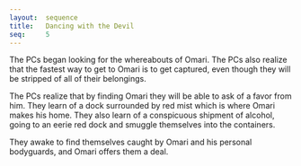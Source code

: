 ```yaml
---
layout:  sequence
title:   Dancing with the Devil
seq:     5
---
```



The PCs began looking for the whereabouts of Omari.
The PCs also realize that the fastest way to get to Omari is to get captured,
even though they will be stripped of all of their belongings.

The PCs realize that by finding Omari they will be able to ask of a favor from him.
They learn of a dock surrounded by red mist which is where Omari makes his home.
They also learn of a conspicuous shipment of alcohol,
going to an eerie red dock and smuggle themselves into the containers.

They awake to find themselves caught by Omari and his personal bodyguards,
and Omari offers them a deal.









